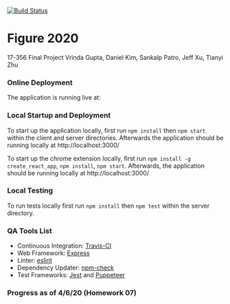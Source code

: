 [![Build Status](https://travis-ci.com/CMU-17-356/figure2020.svg?branch=master)](https://travis-ci.com/CMU-17-356/figure2020)

# Figure 2020
17-356 Final Project
Vrinda Gupta, Daniel Kim, Sankalp Patro, Jeff Xu, Tianyi Zhu

### Online Deployment
The application is running live at: 

### Local Startup and Deployment
To start up the application locally, first run `npm install` then `npm start` within the client and server directories. Afterwards the application should be running locally at http://localhost:3000/

To start up the chrome extension locally, first run `npm install -g create_react_app`, `npm install`, `npm start`. Afterwards, the application should be running locally at http://localhost:3000/

### Local Testing
To run tests locally first run `npm install` then `npm test` within the server directory.

### QA Tools List
* Continuous Integration: [Travis-CI](https://travis-ci.com/github/dkim1546/figure2020)
* Web Framework: [Express](https://expressjs.com/)
* Linter: [eslint](https://eslint.org/docs/user-guide/getting-started)
* Dependency Updater: [npm-check](https://www.npmjs.com/package/npm-check)
* Test Frameworks: [Jest](https://jestjs.io/) and [Puppeteer](https://github.com/puppeteer/puppeteer)

### Progress as of 4/6/20 (Homework 07)

